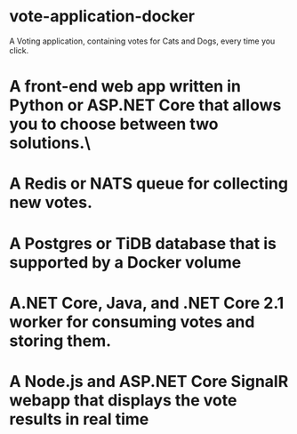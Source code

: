 # vote-application-docker
A Voting application, containing votes for Cats and Dogs, every time you click.

# A front-end web app written in Python or ASP.NET Core that allows you to choose between two solutions.\
# A Redis or NATS queue for collecting new votes.
# A Postgres or TiDB database that is supported by a Docker volume
# A.NET Core, Java, and .NET Core 2.1 worker for consuming votes and storing them.
# A Node.js and ASP.NET Core SignalR webapp that displays the vote results in real time
